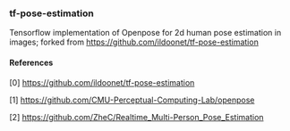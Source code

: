 ### tf-pose-estimation

Tensorflow implementation of Openpose for 2d human pose estimation in images; forked from https://github.com/ildoonet/tf-pose-estimation


#### References

[0] https://github.com/ildoonet/tf-pose-estimation

[1] https://github.com/CMU-Perceptual-Computing-Lab/openpose

[2] https://github.com/ZheC/Realtime_Multi-Person_Pose_Estimation


